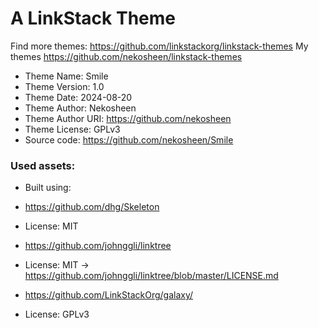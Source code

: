 # A LinkStack Theme
Find more themes: https://github.com/linkstackorg/linkstack-themes
My themes https://github.com/nekosheen/linkstack-themes
                                                                                                                                                                         
*	Theme Name: Smile
*	Theme Version: 1.0
*	Theme Date: 2024-08-20
*	Theme Author: Nekosheen
*	Theme Author URI: https://github.com/nekosheen
*	Theme License: GPLv3
*	Source code: https://github.com/nekosheen/Smile 


### Used assets:
* Built using:
* https://github.com/dhg/Skeleton
* License: MIT

* https://github.com/johnggli/linktree
* License: MIT -> https://github.com/johnggli/linktree/blob/master/LICENSE.md

* https://github.com/LinkStackOrg/galaxy/
* License: GPLv3
